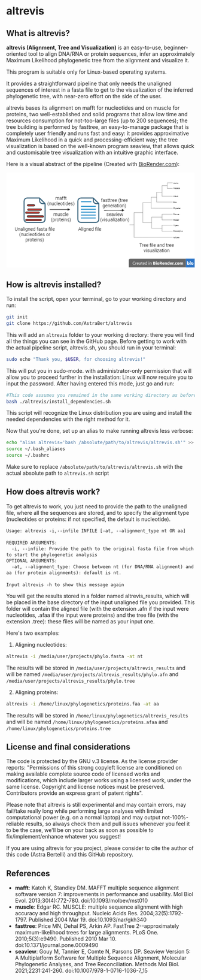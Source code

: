 # altrevis

## What is altrevis?
**altrevis (Alignment, Tree and Visualization)** is an easy-to-use, beginner-oriented tool to align DNA/RNA or protein sequences, infer an approximately Maximum Likelihood phylogenetic tree from the alignment and visualize it. 

This program is suitable only for Linux-based operating systems.

It provides a straightforward pipeline that only needs the unaligned sequences of interest in a fasta file to get to the visualization of the inferred phylogenetic tree, with near-zero effort on the side of the user. 

altrevis bases its alignment on mafft for nucleotides and on muscle for proteins, two well-established and solid programs that allow low time and resources consumption for not-too-large files (up to 200 sequences); the tree building is performed by fasttree, an easy-to-manage package that is completely user friendly and runs fast and easy: it provides approximative Maximum Likelihood in a quick and processing-efficient way; the tree visualization is based on the well-known program seaview, that allows quick and customisable tree visualization with an intuitive graphic interface.

Here is a visual abstract of the pipeline (Created with [BioRender.com](https://www.biorender.com/)):

![Alt](./visual_abstract.png)

## How is altrevis installed?

To install the script, open your terminal, go to your working directory and run:

```bash
git init
git clone https://github.com/AstraBert/altrevis
```

This will add an `altrevis` folder to your working directory: there you will find all the things you can see in the GitHub page. Before getting to work with the actual pipeline script, altrevis.sh, you should run in your terminal:

```bash
sudo echo "Thank you, $USER, for choosing altrevis!"  
```

This will put you in sudo-mode. with administrator-only permission that will allow you to proceed further in the installation: Linux will now require you to input the password. After having entered this mode, just go and run:

```bash
#This code assumes you remained in the same working directory as before
bash ./altrevis/install_dependencies.sh
```
This script will recognize the Linux distribution you are using and install the needed dependencies with the right method for it. 

Now that you're done, set up an alias to make running altrevis less verbose:

```bash
echo "alias altrevis='bash /absolute/path/to/altrevis/altrevis.sh'" >> ~/.bash_aliases
source ~/.bash_aliases
source ~/.bashrc
```

Make sure to replace `/absolute/path/to/altrevis/altrevis.sh` with the actual absolute path to `altrevis.sh` script

## How does altrevis work?

To get altrevis to work, you just need to provide the path to the unaligned file, where all the sequences are stored, and to specify the alignment type (nucleotides or proteins: if not specified, the default is nucleotide).

```
Usage: altrevis -i,--infile INFILE [-at, --alignment_type nt OR aa]

REQUIRED ARGUMENTS:
  -i, --infile: Provide the path to the original fasta file from which to start the phylogenetic analysis
OPTIONAL ARGUMENTS:
  -at, --alignment_type: Choose between nt (for DNA/RNA alignment) and aa (for protein alignments): default is nt.

Input altrevis -h to show this message again
```
You will get the results stored in a folder named altrevis_results, which will be placed in the base directory of the input unaligned file you provided. This folder will contain the aligned file (with the extension .afn if the input were nucleotides, .afaa if the input were proteins) and the tree file (with the extension .tree): these files will be named as your input one. 

Here's two examples:

1. Aligning nucleotides:
  ```bash
  altrevis -i /media/user/projects/phylo.fasta -at nt
  ```
  The results will be stored in `/media/user/projects/altrevis_results` and will be named `/media/user/projects/altrevis_results/phylo.afn` and `/media/user/projects/altrevis_results/phylo.tree`


2. Aligning proteins:
  ```bash
  altrevis -i /home/linux/phylogenetics/proteins.faa -at aa
  ```
  The results will be stored in `/home/linux/phylogenetics/altrevis_results` and will be named `/home/linux/phylogenetics/proteins.afaa` and `/home/linux/phylogenetics/proteins.tree`

## License and final considerations
The code is protected by the GNU v.3 license. As the license provider reports: "Permissions of this strong copyleft license are conditioned on making available complete source code of licensed works and modifications, which include larger works using a licensed work, under the same license. Copyright and license notices must be preserved. Contributors provide an express grant of patent rights".

Please note that altrevis is still experimental and may contain errors, may fail/take really long while performing large analyses with limited computational power (e.g. on a normal laptop) and may output not-100%-reliable results, so always check them and pull issues whenever you feel it to be the case, we'll be on your back as soon as possible to fix/implement/enhance whatever you suggest!

If you are using altrevis for you project, please consider to cite the author of this code (Astra Bertelli) and this GitHub repository. 


## References
- **mafft**: Katoh K, Standley DM. MAFFT multiple sequence alignment software version 7: improvements in performance and usability. Mol Biol Evol. 2013;30(4):772-780. doi:10.1093/molbev/mst010
- **muscle**: Edgar RC. MUSCLE: multiple sequence alignment with high accuracy and high throughput. Nucleic Acids Res. 2004;32(5):1792-1797. Published 2004 Mar 19. doi:10.1093/nar/gkh340
- **fasttree**: Price MN, Dehal PS, Arkin AP. FastTree 2--approximately maximum-likelihood trees for large alignments. PLoS One. 2010;5(3):e9490. Published 2010 Mar 10. doi:10.1371/journal.pone.0009490
- **seaview**: Gouy M, Tannier E, Comte N, Parsons DP. Seaview Version 5: A Multiplatform Software for Multiple Sequence Alignment, Molecular Phylogenetic Analyses, and Tree Reconciliation. Methods Mol Biol. 2021;2231:241-260. doi:10.1007/978-1-0716-1036-7_15
